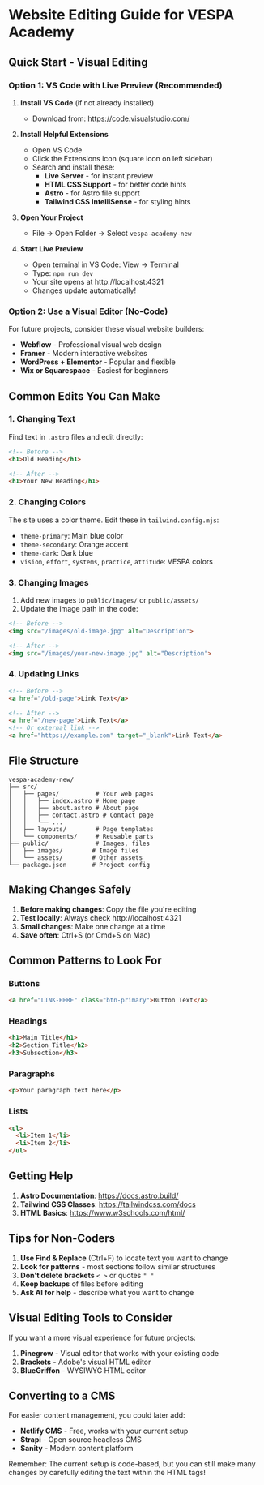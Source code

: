 # Website Editing Guide for VESPA Academy

## Quick Start - Visual Editing

### Option 1: VS Code with Live Preview (Recommended)

1. **Install VS Code** (if not already installed)
   - Download from: https://code.visualstudio.com/

2. **Install Helpful Extensions**
   - Open VS Code
   - Click the Extensions icon (square icon on left sidebar)
   - Search and install these:
     - **Live Server** - for instant preview
     - **HTML CSS Support** - for better code hints
     - **Astro** - for Astro file support
     - **Tailwind CSS IntelliSense** - for styling hints

3. **Open Your Project**
   - File → Open Folder → Select `vespa-academy-new`

4. **Start Live Preview**
   - Open terminal in VS Code: View → Terminal
   - Type: `npm run dev`
   - Your site opens at http://localhost:4321
   - Changes update automatically!

### Option 2: Use a Visual Editor (No-Code)

For future projects, consider these visual website builders:
- **Webflow** - Professional visual web design
- **Framer** - Modern interactive websites
- **WordPress + Elementor** - Popular and flexible
- **Wix or Squarespace** - Easiest for beginners

## Common Edits You Can Make

### 1. Changing Text
Find text in `.astro` files and edit directly:
```html
<!-- Before -->
<h1>Old Heading</h1>

<!-- After -->
<h1>Your New Heading</h1>
```

### 2. Changing Colors
The site uses a color theme. Edit these in `tailwind.config.mjs`:
- `theme-primary`: Main blue color
- `theme-secondary`: Orange accent
- `theme-dark`: Dark blue
- `vision`, `effort`, `systems`, `practice`, `attitude`: VESPA colors

### 3. Changing Images
1. Add new images to `public/images/` or `public/assets/`
2. Update the image path in the code:
```html
<!-- Before -->
<img src="/images/old-image.jpg" alt="Description">

<!-- After -->
<img src="/images/your-new-image.jpg" alt="Description">
```

### 4. Updating Links
```html
<!-- Before -->
<a href="/old-page">Link Text</a>

<!-- After -->
<a href="/new-page">Link Text</a>
<!-- Or external link -->
<a href="https://example.com" target="_blank">Link Text</a>
```

## File Structure

```
vespa-academy-new/
├── src/
│   ├── pages/          # Your web pages
│   │   ├── index.astro # Home page
│   │   ├── about.astro # About page
│   │   ├── contact.astro # Contact page
│   │   └── ...
│   ├── layouts/        # Page templates
│   └── components/     # Reusable parts
├── public/             # Images, files
│   ├── images/        # Image files
│   └── assets/        # Other assets
└── package.json       # Project config
```

## Making Changes Safely

1. **Before making changes**: Copy the file you're editing
2. **Test locally**: Always check http://localhost:4321
3. **Small changes**: Make one change at a time
4. **Save often**: Ctrl+S (or Cmd+S on Mac)

## Common Patterns to Look For

### Buttons
```html
<a href="LINK-HERE" class="btn-primary">Button Text</a>
```

### Headings
```html
<h1>Main Title</h1>
<h2>Section Title</h2>
<h3>Subsection</h3>
```

### Paragraphs
```html
<p>Your paragraph text here</p>
```

### Lists
```html
<ul>
  <li>Item 1</li>
  <li>Item 2</li>
</ul>
```

## Getting Help

1. **Astro Documentation**: https://docs.astro.build/
2. **Tailwind CSS Classes**: https://tailwindcss.com/docs
3. **HTML Basics**: https://www.w3schools.com/html/

## Tips for Non-Coders

1. **Use Find & Replace** (Ctrl+F) to locate text you want to change
2. **Look for patterns** - most sections follow similar structures
3. **Don't delete brackets** `< >` or quotes `" "`
4. **Keep backups** of files before editing
5. **Ask AI for help** - describe what you want to change

## Visual Editing Tools to Consider

If you want a more visual experience for future projects:

1. **Pinegrow** - Visual editor that works with your existing code
2. **Brackets** - Adobe's visual HTML editor
3. **BlueGriffon** - WYSIWYG HTML editor

## Converting to a CMS

For easier content management, you could later add:
- **Netlify CMS** - Free, works with your current setup
- **Strapi** - Open source headless CMS
- **Sanity** - Modern content platform

Remember: The current setup is code-based, but you can still make many changes by carefully editing the text within the HTML tags! 